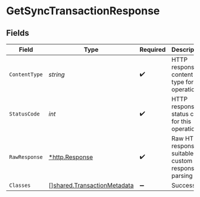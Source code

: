 # GetSyncTransactionResponse


## Fields

| Field                                                                             | Type                                                                              | Required                                                                          | Description                                                                       |
| --------------------------------------------------------------------------------- | --------------------------------------------------------------------------------- | --------------------------------------------------------------------------------- | --------------------------------------------------------------------------------- |
| `ContentType`                                                                     | *string*                                                                          | :heavy_check_mark:                                                                | HTTP response content type for this operation                                     |
| `StatusCode`                                                                      | *int*                                                                             | :heavy_check_mark:                                                                | HTTP response status code for this operation                                      |
| `RawResponse`                                                                     | [*http.Response](https://pkg.go.dev/net/http#Response)                            | :heavy_check_mark:                                                                | Raw HTTP response; suitable for custom response parsing                           |
| `Classes`                                                                         | [][shared.TransactionMetadata](../../../pkg/models/shared/transactionmetadata.md) | :heavy_minus_sign:                                                                | Success                                                                           |